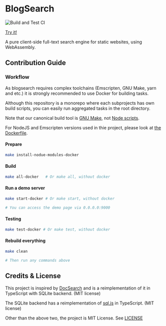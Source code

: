 # BlogSearch

![Build and Test CI](https://github.com/kbumsik/blogsearch/workflows/Build%20and%20Test%20CI/badge.svg)

[Try it!](https://kbumsik.io/blogsearch/)

A pure client-side full-text search engine for static websites, using WebAssembly.

## Contribution Guide

### Workflow

As blogsearch requires complex toolchains (Emscripten, GNU Make, yarn and etc.)
it is strongly recommended to use Docker for building tasks.

Although this repository is a monorepo where each subprojects has own build scripts,
you can easily run aggregated tasks in the root directory.

Note that our canonical build tool is [GNU Make](./Makefile), not [Node scripts](./package.json).

For NodeJS and Emscripten versions used in thie project, please look at
[the Dockerfile](./Dockerfile).

#### Prepare

```bash
make install-nodue-modules-docker
```

#### Build

```bash
make all-docker   # Or make all, without docker
```

#### Run a demo server

```bash
make start-docker # Or make start, without docker

# You can access the demo page via 0.0.0.0:9000
```

#### Testing

```bash
make test-docker # Or make test, without docker
```

#### Rebuild everything

```bash
make clean

# Then run any commands above
```

## Credits & License

This project is inspired by [DocSearch](https://docsearch.algolia.com/) and is
a reimplementation of it in TypeScript with SQLite backend. (MIT license)

The SQLite backend has a reimplementation of [sql.js](https://github.com/sql-js/sql.js)
in TypeScript. (MIT license)

Other than the above two, the project is MIT License. See [LICENSE](./LICENSE)
